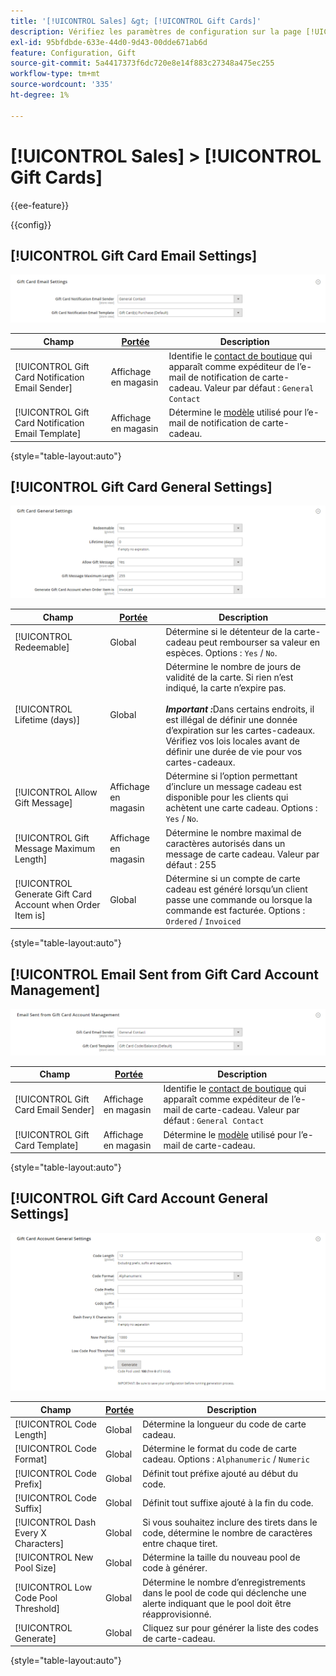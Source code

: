 ```yaml
---
title: '[!UICONTROL Sales] &gt; [!UICONTROL Gift Cards]'
description: Vérifiez les paramètres de configuration sur la page [!UICONTROL Sales] &gt; [!UICONTROL Gift Cards] de l’administrateur Commerce.
exl-id: 95bfdbde-633e-44d0-9d43-00dde671ab6d
feature: Configuration, Gift
source-git-commit: 5a4417373f6dc720e8e14f883c27348a475ec255
workflow-type: tm+mt
source-wordcount: '335'
ht-degree: 1%

---
```


# [!UICONTROL Sales] > [!UICONTROL Gift Cards]

{{ee-feature}}

{{config}}

## [!UICONTROL Gift Card Email Settings]

![Paramètres de courrier électronique Carte cadeau](./assets/gift-cards-gift-card-email-settings.png)<!-- zoom -->

<!-- [Gift Card Email Settings](https://experienceleague.adobe.com/fr/docs/commerce-admin/stores-sales/point-of-purchase/gift-cards/product-gift-card-accounts#configure-gift-card-accounts) -->

| Champ | [Portée](../../getting-started/websites-stores-views.md#scope-settings) | Description |
|--- |--- |--- |
| [!UICONTROL Gift Card Notification Email Sender] | Affichage en magasin | Identifie le [contact de boutique](../../getting-started/store-details.md#store-email-addresses) qui apparaît comme expéditeur de l’e-mail de notification de carte-cadeau. Valeur par défaut : `General Contact` |
| [!UICONTROL Gift Card Notification Email Template] | Affichage en magasin | Détermine le [modèle](../../systems/email-templates.md) utilisé pour l’e-mail de notification de carte-cadeau. |

{style="table-layout:auto"}

## [!UICONTROL Gift Card General Settings]

![Paramètres généraux de carte-cadeau](./assets/gift-cards-gift-card-general-settings.png)<!-- zoom -->

<!-- [Gift Card General Settings](https://experienceleague.adobe.com/fr/docs/commerce-admin/stores-sales/point-of-purchase/gift-cards/product-gift-card-accounts#configure-gift-card-accounts) -->

| Champ | [Portée](../../getting-started/websites-stores-views.md#scope-settings) | Description |
|--- |--- |--- |
| [!UICONTROL Redeemable] | Global | Détermine si le détenteur de la carte-cadeau peut rembourser sa valeur en espèces. Options : `Yes` / `No`. |
| [!UICONTROL Lifetime (days)] | Global | Détermine le nombre de jours de validité de la carte. Si rien n’est indiqué, la carte n’expire pas. <br/><br/>**_Important :_**&#x200B;Dans certains endroits, il est illégal de définir une donnée d’expiration sur les cartes-cadeaux. Vérifiez vos lois locales avant de définir une durée de vie pour vos cartes-cadeaux. |
| [!UICONTROL Allow Gift Message] | Affichage en magasin | Détermine si l’option permettant d’inclure un message cadeau est disponible pour les clients qui achètent une carte cadeau. Options : `Yes` / `No`. |
| [!UICONTROL Gift Message Maximum Length] | Affichage en magasin | Détermine le nombre maximal de caractères autorisés dans un message de carte cadeau. Valeur par défaut : 255 |
| [!UICONTROL Generate Gift Card Account when Order Item is] | Global | Détermine si un compte de carte cadeau est généré lorsqu’un client passe une commande ou lorsque la commande est facturée. Options : `Ordered` / `Invoiced` |

{style="table-layout:auto"}

## [!UICONTROL Email Sent from Gift Card Account Management]

![ Courrier électronique envoyé à partir de la gestion de compte de carte cadeau ](./assets/gift-cards-email-sent-from-account.png)<!-- zoom -->

<!-- [Email Sent from Gift Card Account Management](https://experienceleague.adobe.com/fr/docs/commerce-admin/stores-sales/point-of-purchase/gift-cards/product-gift-card-accounts#configure-gift-card-accounts) -->

| Champ | [Portée](../../getting-started/websites-stores-views.md#scope-settings) | Description |
|--- |--- |--- |
| [!UICONTROL Gift Card Email Sender] | Affichage en magasin | Identifie le [contact de boutique](../../getting-started/store-details.md#store-email-addresses) qui apparaît comme expéditeur de l’e-mail de carte-cadeau. Valeur par défaut : `General Contact` |
| [!UICONTROL Gift Card Template] | Affichage en magasin | Détermine le [modèle](../../systems/email-templates.md) utilisé pour l’e-mail de carte-cadeau. |

{style="table-layout:auto"}

## [!UICONTROL Gift Card Account General Settings]

![Paramètres généraux du compte de carte-cadeau](./assets/gift-cards-gift-card-account-general-settings.png)<!-- zoom -->

<!-- [Gift Card Account General Settings](https://experienceleague.adobe.com/fr/docs/commerce-admin/stores-sales/point-of-purchase/gift-cards/product-gift-card-accounts#configure-gift-card-accounts) -->

| Champ | [Portée](../../getting-started/websites-stores-views.md#scope-settings) | Description |
|--- |--- |--- |
| [!UICONTROL Code Length] | Global | Détermine la longueur du code de carte cadeau. |
| [!UICONTROL Code Format] | Global | Détermine le format du code de carte cadeau. Options : `Alphanumeric` / `Numeric` |
| [!UICONTROL Code Prefix] | Global | Définit tout préfixe ajouté au début du code. |
| [!UICONTROL Code Suffix] | Global | Définit tout suffixe ajouté à la fin du code. |
| [!UICONTROL Dash Every X Characters] | Global | Si vous souhaitez inclure des tirets dans le code, détermine le nombre de caractères entre chaque tiret. |
| [!UICONTROL New Pool Size] | Global | Détermine la taille du nouveau pool de code à générer. |
| [!UICONTROL Low Code Pool Threshold] | Global | Détermine le nombre d’enregistrements dans le pool de code qui déclenche une alerte indiquant que le pool doit être réapprovisionné. |
| [!UICONTROL Generate] | Global | Cliquez sur pour générer la liste des codes de carte-cadeau. |

{style="table-layout:auto"}
